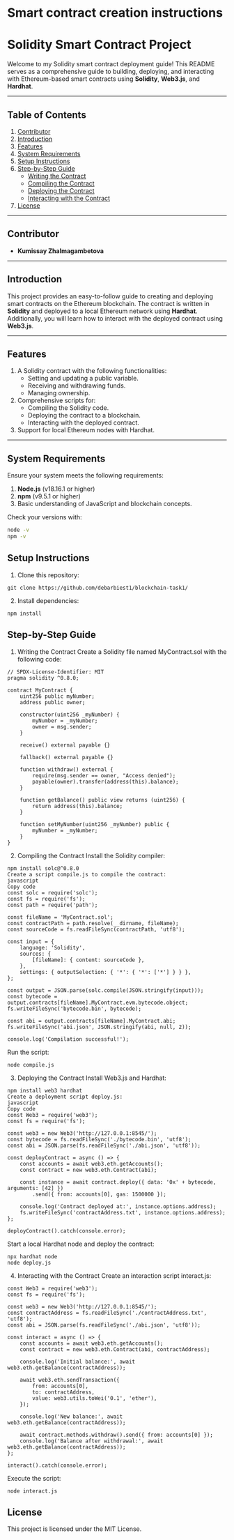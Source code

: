 # Smart contract creation instructions

# Solidity Smart Contract Project  

Welcome to my Solidity smart contract deployment guide! This README serves as a comprehensive guide to building, deploying, and interacting with Ethereum-based smart contracts using **Solidity**, **Web3.js**, and **Hardhat**.  

---

## Table of Contents  
1. [Contributor](#contributor)  
2. [Introduction](#introduction)  
3. [Features](#features)  
4. [System Requirements](#system-requirements)  
5. [Setup Instructions](#setup-instructions)  
6. [Step-by-Step Guide](#step-by-step-guide)  
    - [Writing the Contract](#1-writing-the-contract)  
    - [Compiling the Contract](#2-compiling-the-contract)  
    - [Deploying the Contract](#3-deploying-the-contract)  
    - [Interacting with the Contract](#4-interacting-with-the-contract)   
7. [License](#license)  

---

## Contributor  
- **Kumissay Zhalmagambetova**   

---

## Introduction  
This project provides an easy-to-follow guide to creating and deploying smart contracts on the Ethereum blockchain. The contract is written in **Solidity** and deployed to a local Ethereum network using **Hardhat**. Additionally, you will learn how to interact with the deployed contract using **Web3.js**.  

---

## Features  
1. A Solidity contract with the following functionalities:  
   - Setting and updating a public variable.  
   - Receiving and withdrawing funds.  
   - Managing ownership.  
2. Comprehensive scripts for:  
   - Compiling the Solidity code.  
   - Deploying the contract to a blockchain.  
   - Interacting with the deployed contract.  
3. Support for local Ethereum nodes with Hardhat.  

---

## System Requirements  
Ensure your system meets the following requirements:  
1. **Node.js** (v18.16.1 or higher)  
2. **npm** (v9.5.1 or higher)  
3. Basic understanding of JavaScript and blockchain concepts.  

Check your versions with:  
```bash
node -v  
npm -v

```
## Setup Instructions
1. Clone this repository:
```
git clone https://github.com/debarbiest1/blockchain-task1/
```
2. Install dependencies:
```
npm install
```
## Step-by-Step Guide
1. Writing the Contract
Create a Solidity file named MyContract.sol with the following code:
```
// SPDX-License-Identifier: MIT
pragma solidity ^0.8.0;

contract MyContract {
    uint256 public myNumber;
    address public owner;

    constructor(uint256 _myNumber) {
        myNumber = _myNumber;
        owner = msg.sender;
    }

    receive() external payable {}

    fallback() external payable {}

    function withdraw() external {
        require(msg.sender == owner, "Access denied");
        payable(owner).transfer(address(this).balance);
    }

    function getBalance() public view returns (uint256) {
        return address(this).balance;
    }

    function setMyNumber(uint256 _myNumber) public {
        myNumber = _myNumber;
    }
}
```
2. Compiling the Contract
Install the Solidity compiler:
```
npm install solc@^0.8.0
Create a script compile.js to compile the contract:
javascript
Copy code
const solc = require('solc');
const fs = require('fs');
const path = require('path');

const fileName = 'MyContract.sol';
const contractPath = path.resolve(__dirname, fileName);
const sourceCode = fs.readFileSync(contractPath, 'utf8');

const input = {
    language: 'Solidity',
    sources: {
        [fileName]: { content: sourceCode },
    },
    settings: { outputSelection: { '*': { '*': ['*'] } } },
};

const output = JSON.parse(solc.compile(JSON.stringify(input)));
const bytecode = output.contracts[fileName].MyContract.evm.bytecode.object;
fs.writeFileSync('bytecode.bin', bytecode);

const abi = output.contracts[fileName].MyContract.abi;
fs.writeFileSync('abi.json', JSON.stringify(abi, null, 2));

console.log('Compilation successful!');
```
Run the script:
```
node compile.js
```
3. Deploying the Contract
Install Web3.js and Hardhat:
```
npm install web3 hardhat
Create a deployment script deploy.js:
javascript
Copy code
const Web3 = require('web3');
const fs = require('fs');

const web3 = new Web3('http://127.0.0.1:8545/');
const bytecode = fs.readFileSync('./bytecode.bin', 'utf8');
const abi = JSON.parse(fs.readFileSync('./abi.json', 'utf8'));

const deployContract = async () => {
    const accounts = await web3.eth.getAccounts();
    const contract = new web3.eth.Contract(abi);

    const instance = await contract.deploy({ data: '0x' + bytecode, arguments: [42] })
        .send({ from: accounts[0], gas: 1500000 });

    console.log('Contract deployed at:', instance.options.address);
    fs.writeFileSync('contractAddress.txt', instance.options.address);
};

deployContract().catch(console.error);
```
Start a local Hardhat node and deploy the contract:
```
npx hardhat node  
node deploy.js
```
4. Interacting with the Contract
Create an interaction script interact.js:
```
const Web3 = require('web3');
const fs = require('fs');

const web3 = new Web3('http://127.0.0.1:8545/');
const contractAddress = fs.readFileSync('./contractAddress.txt', 'utf8');
const abi = JSON.parse(fs.readFileSync('./abi.json', 'utf8'));

const interact = async () => {
    const accounts = await web3.eth.getAccounts();
    const contract = new web3.eth.Contract(abi, contractAddress);

    console.log('Initial balance:', await web3.eth.getBalance(contractAddress));

    await web3.eth.sendTransaction({
        from: accounts[0],
        to: contractAddress,
        value: web3.utils.toWei('0.1', 'ether'),
    });

    console.log('New balance:', await web3.eth.getBalance(contractAddress));

    await contract.methods.withdraw().send({ from: accounts[0] });
    console.log('Balance after withdrawal:', await web3.eth.getBalance(contractAddress));
};

interact().catch(console.error);
```
Execute the script:
```
node interact.js
```

## License
This project is licensed under the MIT License.
